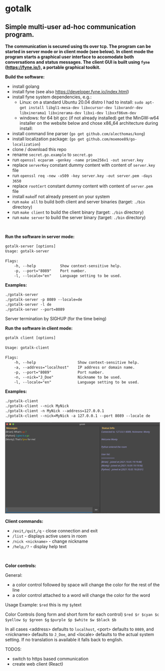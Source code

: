 # gotalk

## Simple multi-user ad-hoc communication program.
**The communication is secured using tls over tcp. The program can be started in server mode or in client mode (see below). In client mode the program starts a graphical user interface to accomodate both conversations and status messages. The client GUI is built using `fyne` (https://fyne.io/), a portable graphical toolkit.**

&NewLine; 
**Build the software:**
- install golang
- install fyne (see also https://developer.fyne.io/index.html)
- install fyne system dependencies, e.g.:
  - Linux: on a standard Ubuntu 20.04 distro I had to install:
    `sudo apt-get install libgl1-mesa-dev libxcursor-dev libxrandr-dev libxinerama1 libxinerama-dev libxi-dev libxxf86vm-dev`
  - windows:  for 64 bit gcc (if not already installed) get the MinGW-w64 installer on the website below and chose x86_64 architecture during install:
- install command line parser (`go get github.com/alecthomas/kong`)
- install localization package: (`go get github.com/moemoe89/go-localization`)
- clone / download this repo
- rename `secret.go.example` to `secret.go`
- run `openssl ecparam -genkey -name prime256v1 -out server.key`
- replace `serverKey` constant dummy content with content of `server.key` file
- run `openssl req -new -x509 -key server.key -out server.pem -days 3650`
- replace `rootCert` constant dummy content with content of `server.pem` file
- install `make`if not already present on your system
- run `make all` to build both client and server binaries (target: `./bin` directory)
- run `make client` to build the client binary (target: `./bin` directory)
- run `make server` to build the server binary (target: `./bin` directory)


&NewLine;  
&NewLine;  

**Run the software in server mode:**

    gotalk-server [options] 
    Usage: gotalk-server

    Flags:
        -h, --help           Show context-sensitive help.
        -p, --port="8089"    Port number.
        -l, --locale="en"    Language setting to be used.

**Examples:**

    
    ./gotalk-server 
    ./gotalk-server -p 8089 --locale=de
    ./gotalk-server -l de
    ./gotalk-server --port=8089

Server termination by SIGHUP (for the time being)

**Run the software in client mode:**

	gotalk client [options]

    Usage: gotalk-client

    Flags:
        -h, --help                   Show context-sensitive help.
        -a, --address="localhost"    IP address or domain name.
        -p, --port="8089"            Port number.
        -n, --nick="J_Doe"           Nickname to be used.
        -l, --locale="en"            Language setting to be used.

**Examples:**

    ./gotalk-client
    ./gotalk-client --nick MyNick 
    ./gotalk-client -n MyNick --address=127.0.0.1
    ./gotalk-client --nick=MyNick -a 127.0.0.1 --port 8089 --locale de

![Client example](https://github.com/ulritter/gotalk/blob/main/example.png)

&NewLine;   

**Client commands:**
- `/exit`,`/quit`,`/q` - close connection and exit
- `/list` - displays active users in room
- `/nick <nickname>` - change nickname
- `/help`,`/?` - display help text

&NewLine;   
&NewLine;   

**Color controls:**

  General:
  - a color control followed by space will change the color for the rest of the line
  - a color control attached to a word will change the color for the word
 
 Usage Example:
`$red` this is my `$y`text
 
Color Controls (long form and short form for each control)
`$red $r $cyan $c $yellow $y $green $g`
`$purple $p $white $w $black $b` 

&NewLine;
&NewLine;   


In all cases \<address\> defaults to `localhost`, \<port\> defaults to `8089`, and \<nickname\> defaults to `J_Doe`,
and \<locale\> defaults to the actual system setting. If no translation is available it falls back to english.

TODOS:
- switch to https based communication
- create web client (React)
